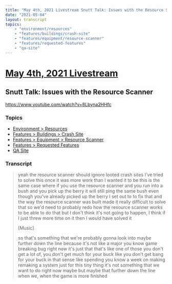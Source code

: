 ```yaml
---
title: "May 4th, 2021 Livestream Snutt Talk: Issues with the Resource Scanner"
date: "2021-05-04"
layout: transcript
topics:
    - "environment/resources"
    - "features/buildings/crash-site"
    - "features/equipment/resource-scanner"
    - "features/requested-features"
    - "qa-site"
---
```

# [May 4th, 2021 Livestream](../2021-05-04.md)
## Snutt Talk: Issues with the Resource Scanner
https://www.youtube.com/watch?v=8Lbyna2HHfc

### Topics
* [Environment > Resources](../topics/environment/resources.md)
* [Features > Buildings > Crash Site](../topics/features/buildings/crash-site.md)
* [Features > Equipment > Resource Scanner](../topics/features/equipment/resource-scanner.md)
* [Features > Requested Features](../topics/features/requested-features.md)
* [QA Site](../topics/qa-site.md)

### Transcript

> yeah the resource scanner should ignore looted crash sites I've tried to solve this once it was more work than I wanted it to be this is the same case where if you use the resource scanner and you run into a bush and you pick up the berry it will still ping the same bush even though you've already picked up the berry I set out to to fix that and the way the resource scanner was built made it really difficult to solve that so we'd need to probably redo how the resource scanner works to be able to do that but I don't think it's not going to happen, I think if I just threw more time on it then I would have solved it
>
> [Music]
>
> so that's something that we're probably gonna look into maybe further down the line because it's not like a major you know game breaking bug right now it's just that that's like one of those you don't get a lot of, you don't get much for your buck like you don't get bang for your buck in that sense like spending you know a week on making remaking a system just for this tiny thing it's not something that we want to do right now maybe but maybe that further down the line when we, when the game is more finished
